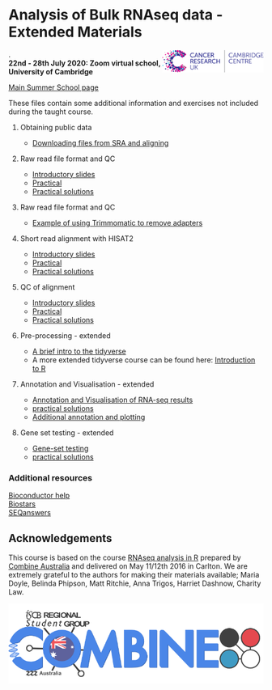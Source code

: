# Analysis of Bulk RNAseq data - Extended Materials
<img src="images/CRUK_CC_web.jpg" alt="CRUK Cambdridge Centre" width="200" align="right"/>.  
**22nd - 28th July 2020: Zoom virtual school, University of Cambridge**

[Main Summer School page](https://bioinformatics-core-shared-training.github.io/cruk-summer-school-2020/)

These files contain some additional information and exercises not included 
during the taught course.

1. Obtaining public data
    - [Downloading files from SRA and aligning](Supplementary_Materials/S1_Getting_raw_reads_from_SRA.html)

2. Raw read file format and QC
    - [Introductory slides](extended_html/B_FastQC.html)  
    - [Practical](extended_html/B_FastQC_practical.html)  
    - [Practical solutions](extended_html/B_FastQC_practical.Solutions.html)

3. Raw read file format and QC  
    - [Example of using Trimmomatic to remove adapters](extended_html/Trimming.html)

4. Short read alignment with HISAT2
    - [Introductory slides](extended_html/C_Alignment_with_HISAT2.html)  
    - [Practical](extended_html/C_Alignment_with_HISAT2_practical.html)  
    - [Practical solutions](extended_html/C_Alignment_with_HISAT2.Solutions.html)

5. QC of alignment
    - [Introductory slides](extended_html/D_QC_of_aligned_reads.html)  
    - [Practical](extended_html/D_QC_of_aligned_reads_practical.html)  
    - [Practical solutions](extended_html/D_QC_of_aligned_reads.Solutions.html)

6. Pre-processing - extended 
    - [A brief intro to the tidyverse](extended_html/02a_A_brief_intro_to_dplyr.html)  
    - A more extended tidyverse course can be found here: 
        [Introduction to R](https://bioinformatics-core-shared-training.github.io/r-intro/)

7. Annotation and Visualisation - extended 
    - [Annotation and Visualisation of RNA-seq results](extended_html/05_Annotation_and_Visualisation.html)  
    - [practical 
solutions](extended_html/05_Annotation_and_Visualisation.Solutions.html)
    - [Additional annotation and plotting](Supplementary_Materials/S3_Annotation_and_Visualisation.nb.html)

8. Gene set testing - extended
    - [Gene-set testing](extended_html/06_Gene_set_testing.html)
    - [practical solutions](extended_html/06_Gene_set_testing.Solutions.html)

### Additional resources

[Bioconductor help](https://www.bioconductor.org/help/)  
[Biostars](https://www.biostars.org/)  
[SEQanswers](http://seqanswers.com/)  

## Acknowledgements

This course is based on the course 
[RNAseq analysis in R](http://combine-australia.github.io/2016-05-11-RNAseq/)
prepared by [Combine Australia](https://combine.org.au/) and delivered on May
11/12th 2016 in Carlton. We are extremely grateful to the authors for making
their materials available; Maria Doyle, Belinda Phipson, Matt Ritchie, Anna
Trigos, Harriet Dashnow, Charity Law.

![](images/combine_banner_small.png)
